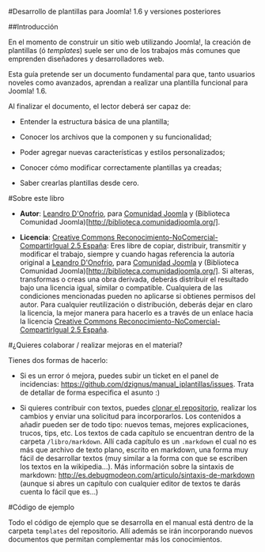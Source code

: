 #Desarrollo de plantillas para Joomla! 1.6 y versiones posteriores



##Introducción

En el momento de construir un sitio web utilizando Joomla!, la creación de plantillas (ó *templates*) suele ser uno de los trabajos más comunes que emprenden diseñadores y desarrolladores web.

Esta guía pretende ser un documento fundamental para que, tanto usuarios noveles como avanzados, aprendan a realizar una plantilla funcional para Joomla! 1.6.

Al finalizar el documento, el lector deberá ser capaz de:


* Entender la estructura básica de una plantilla;

* Conocer los archivos que la componen y su funcionalidad;

* Poder agregar nuevas características y estilos personalizados;

* Conocer cómo modificar correctamente plantillas ya creadas;

* Saber crearlas plantillas desde cero.



#Sobre este libro

* **Autor**: [Leandro D'Onofrio](http://dzign.us/), para [Comunidad Joomla](http://comunidadjoomla.org/) y (Biblioteca Comunidad Joomla)[http://biblioteca.comunidadjoomla.org/].

* **Licencia**: [Creative Commons Reconocimiento-NoComercial-CompartirIgual 2.5 España](http://creativecommons.org/licenses/by-nc-sa/2.5/es/): Eres libre de copiar, distribuir, transmitir y modificar el trabajo, siempre y cuando hagas referencia la autoría original a [Leandro D'Onofrio](http://dzign.us/), para [Comunidad Joomla](http://comunidadjoomla.org/) y (Biblioteca Comunidad Joomla)[http://biblioteca.comunidadjoomla.org/]. Si alteras, transformas o creas una obra derivada, deberás distribuir el resultado bajo una licencia igual, similar o compatible. Cualquiera de las condiciones mencionadas pueden no aplicarse si obtienes permisos del autor. Para cualquier reutilización o distribución, deberás dejar en claro la licencia, la mejor manera para hacerlo es a través de un enlace hacia la licencia [Creative Commons Reconocimiento-NoComercial-CompartirIgual 2.5 España](http://creativecommons.org/licenses/by-nc-sa/2.5/es/).


#¿Quieres colaborar / realizar mejoras en el material?

Tienes dos formas de hacerlo:

* Si es un error ó mejora, puedes subir un ticket en el panel de incidencias: <https://github.com/dzignus/manual_jplantillas/issues>. Trata de detallar de forma especifica el asunto :)

* Si quieres contribuir con textos, puedes [clonar el repositorio](http://help.github.com/fork-a-repo/), realizar los cambios y enviar una solicitud para incorporarlos. Los contenidos a añadir pueden ser de todo tipo: nuevos temas, mejores explicaciones, trucos, tips, etc. 
Los textos de cada capítulo se encuentran dentro de la carpeta `/libro/markdown`. Allí cada capítulo es un `.markdown` el cual no es más que archivo de texto plano, escrito en markdown, una forma muy fácil de desarrollar textos (muy similar a la forma con que se escriben los textos en la wikipedia...). Más información sobre la sintaxis de markdown: <http://es.debugmodeon.com/articulo/sintaxis-de-markdown> (aunque si abres un capítulo con cualquier editor de textos te darás cuenta lo fácil que es...)


#Código de ejemplo

Todo el código de ejemplo que se desarrolla en el manual está dentro de la carpeta ``templates`` del repositorio. Allí además se irán incorporando nuevos documentos que permitan complementar más los conocimientos.

